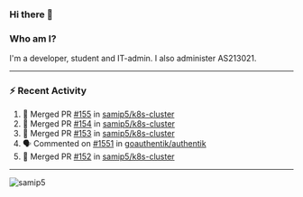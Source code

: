### Hi there 👋

### Who am I?
I'm a developer, student and IT-admin. I also administer AS213021.

---
### :zap: Recent Activity
<!--START_SECTION:activity-->
1. 🎉 Merged PR [#155](https://github.com/samip5/k8s-cluster/pull/155) in [samip5/k8s-cluster](https://github.com/samip5/k8s-cluster)
2. 🎉 Merged PR [#154](https://github.com/samip5/k8s-cluster/pull/154) in [samip5/k8s-cluster](https://github.com/samip5/k8s-cluster)
3. 🎉 Merged PR [#153](https://github.com/samip5/k8s-cluster/pull/153) in [samip5/k8s-cluster](https://github.com/samip5/k8s-cluster)
4. 🗣 Commented on [#1551](https://github.com/goauthentik/authentik/issues/1551) in [goauthentik/authentik](https://github.com/goauthentik/authentik)
5. 🎉 Merged PR [#152](https://github.com/samip5/k8s-cluster/pull/152) in [samip5/k8s-cluster](https://github.com/samip5/k8s-cluster)
<!--END_SECTION:activity-->
---

<img align="center" src="https://github-readme-stats.vercel.app/api?username=samip5&show_icons=true" alt="samip5" />
